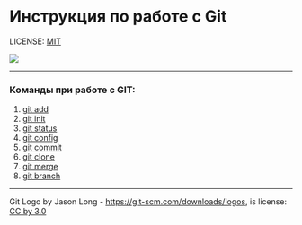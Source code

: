 # Инструкция по работе с Git

LICENSE: [MIT](./license.md)

![](https://git-scm.com/images/logos/downloads/Git-Logo-2Color.svg)

---
### Команды при работе с GIT:
1. [git add](./add.md)
2. [git init](./init.md)
3. [git status](./status.md)
4. [git config](./config.md)
5. [git commit](./commit.md)
6. [git clone](./clone.md)
7. [git merge](./merge.md)
8. [git branch](./branch.md)

---

Git Logo by Jason Long - https://git-scm.com/downloads/logos, is license: [CC by 3.0](https://creativecommons.org/licenses/by/3.0/)